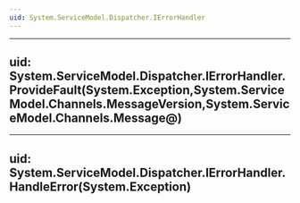 ```yaml
---
uid: System.ServiceModel.Dispatcher.IErrorHandler
---
```


---
uid: System.ServiceModel.Dispatcher.IErrorHandler.ProvideFault(System.Exception,System.ServiceModel.Channels.MessageVersion,System.ServiceModel.Channels.Message@)
---

---
uid: System.ServiceModel.Dispatcher.IErrorHandler.HandleError(System.Exception)
---
